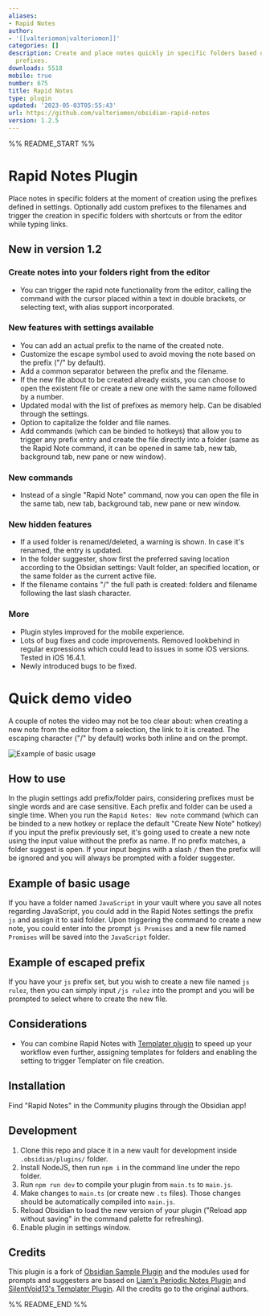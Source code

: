 ```yaml
---
aliases:
- Rapid Notes
author:
- '[[valteriomon|valteriomon]]'
categories: []
description: Create and place notes quickly in specific folders based on predefined
  prefixes.
downloads: 5518
mobile: true
number: 675
title: Rapid Notes
type: plugin
updated: '2023-05-03T05:55:43'
url: https://github.com/valteriomon/obsidian-rapid-notes
version: 1.2.5
---
```


%% README_START %%

# Rapid Notes Plugin

Place notes in specific folders at the moment of creation using the prefixes defined in settings. Optionally add custom prefixes to the filenames and trigger the creation in specific folders with shortcuts or from the editor while typing links.

## New in version 1.2

### Create notes into your folders right from the editor
- You can trigger the rapid note functionality from the editor, calling the command with the cursor placed within a text in double brackets, or selecting text, with alias support incorporated.
### New features with settings available
- You can add an actual prefix to the name of the created note.
- Customize the escape symbol used to avoid moving the note based on the prefix ("/" by default).
- Add a common separator between the prefix and the filename.
- If the new file about to be created already exists, you can choose to open the existent file or create a new one with the same name followed by a number.
- Updated modal with the list of prefixes as memory help. Can be disabled through the settings.
- Option to capitalize the folder and file names.
- Add commands (which can be binded to hotkeys) that allow you to trigger any prefix entry and create the file directly into a folder (same as the Rapid Note command, it can be opened in same tab, new tab, background tab, new pane or new window).

### New commands
- Instead of a single "Rapid Note" command, now you can open the file in the same tab, new tab, background tab, new pane or new window.

### New hidden features
- If a used folder is renamed/deleted, a warning is shown. In case it's renamed, the entry is updated.
- In the folder suggester, show first the preferred saving location according to the Obsidian settings: Vault folder, an specified location, or the same folder as the current active file.
- If the filename contains "/" the full path is created: folders and filename following the last slash character.

### More
- Plugin styles improved for the mobile experience.
- Lots of bug fixes and code improvements. Removed lookbehind in regular expressions which could lead to issues in some iOS versions. Tested in iOS 16.4.1.
- Newly introduced bugs to be fixed.

# Quick demo video

A couple of notes the video may not be too clear about: when creating a new note from the editor from a selection, the link to it is created. The escaping character ("/" by default) works both inline and on the prompt.

![Example of basic usage](https://raw.githubusercontent.com/valteriomon/obsidian-rapid-notes/HEAD/assets/quick-demo.gif)

## How to use

In the plugin settings add prefix/folder pairs, considering prefixes must be single words and are case sensitive. Each prefix and folder can be used a single time. When you run the `Rapid Notes: New note` command (which can be binded to a new hotkey or replace the default "Create New Note" hotkey) if you input the prefix previously set, it's going used to create a new note using the input value without the prefix as name. If no prefix matches, a folder suggest is open. If your input begins with a slash `/` then the prefix will be ignored and you will always be prompted with a folder suggester.

## Example of basic usage

If you have a folder named `JavaScript` in your vault where you save all notes regarding JavaScript, you could add in the Rapid Notes settings the prefix `js` and assign it to said folder. Upon triggering the command to create a new note, you could enter into the prompt `js Promises` and a new file named `Promises` will be saved into the `JavaScript` folder.


## Example of escaped prefix

If you have your `js` prefix set, but you wish to create a new file named `js rulez`, then you can simply input `/js rulez` into the prompt and you will be prompted to select where to create the new file.


## Considerations

- You can combine Rapid Notes with [Templater plugin](https://github.com/SilentVoid13/Templater) to speed up your workflow even further, assigning templates for folders and enabling the setting to trigger Templater on file creation.

## Installation

Find "Rapid Notes" in the Community plugins through the Obsidian app!

## Development

1. Clone this repo and place it in a new vault for development inside `.obsidian/plugins/` folder.
2. Install NodeJS, then run `npm i` in the command line under the repo folder.
3. Run `npm run dev` to compile your plugin from `main.ts` to `main.js`.
4. Make changes to `main.ts` (or create new `.ts` files). Those changes should be automatically compiled into `main.js`.
5. Reload Obsidian to load the new version of your plugin ("Reload app without saving" in the command palette for refreshing).
6. Enable plugin in settings window.

## Credits

This plugin is a fork of [Obsidian Sample Plugin](https://github.com/obsidianmd/obsidian-sample-plugin) and the modules used for prompts and suggesters are based on [Liam's Periodic Notes Plugin](https://github.com/liamcain/obsidian-periodic-notes) and [SilentVoid13's Templater Plugin](https://github.com/SilentVoid13/Templater). All the credits go to the original authors.


%% README_END %%